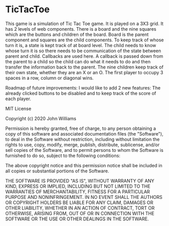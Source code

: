 # TicTacToe
This game is a simulation of Tic Tac Toe game. It is played on a 3X3 grid. It has 2 levels of web components. There is a board and the nine squares which are the buttons and children of the board. Board is the parent component and squares are the child components. To keep track of whose turn it is, a state is kept track of at board level. The child needs to know whose turn it is so there needs to be communication of the state between parent and child. Callbacks are used here. A callback is passed down from the parent to a child so the child can do what it needs to do and then transfer the information back to the parent. The nine children keep track of their own state, whether they are an X or an O. The first player to occupy 3 spaces in a row, column or diagonal wins. 

Roadmap of future improvements: I would like to add 2 new features: The already clicked buttons to be disabled and to keep track of the score of each player.

MIT License

Copyright (c) 2020 John Williams

Permission is hereby granted, free of charge, to any person obtaining a copy
of this software and associated documentation files (the "Software"), to deal
in the Software without restriction, including without limitation the rights
to use, copy, modify, merge, publish, distribute, sublicense, and/or sell
copies of the Software, and to permit persons to whom the Software is
furnished to do so, subject to the following conditions:

The above copyright notice and this permission notice shall be included in all
copies or substantial portions of the Software.

THE SOFTWARE IS PROVIDED "AS IS", WITHOUT WARRANTY OF ANY KIND, EXPRESS OR
IMPLIED, INCLUDING BUT NOT LIMITED TO THE WARRANTIES OF MERCHANTABILITY,
FITNESS FOR A PARTICULAR PURPOSE AND NONINFRINGEMENT. IN NO EVENT SHALL THE
AUTHORS OR COPYRIGHT HOLDERS BE LIABLE FOR ANY CLAIM, DAMAGES OR OTHER
LIABILITY, WHETHER IN AN ACTION OF CONTRACT, TORT OR OTHERWISE, ARISING FROM,
OUT OF OR IN CONNECTION WITH THE SOFTWARE OR THE USE OR OTHER DEALINGS IN THE
SOFTWARE.
